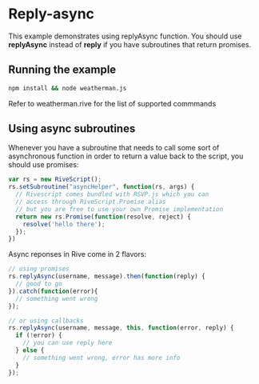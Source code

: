 # Reply-async

This example demonstrates using replyAsync function. You should use **replyAsync** instead of **reply** if you have subroutines that return promises.

## Running the example

```bash
npm install && node weatherman.js
``` 

Refer to weatherman.rive for the list of supported commmands

## Using async subroutines

Whenever you have a subroutine that needs to call some sort of asynchronous function in order to return a value back to the script, you should use promises:

```javascript
var rs = new RiveScript();
rs.setSubroutine("asyncHelper", function(rs, args) {
  // Rivescript comes bundled with RSVP.js which you can
  // access through RiveScript.Promise alias
  // but you are free to use your own Promise implementation
  return new rs.Promise(function(resolve, reject) { 
  	resolve('hello there');
  });
})
```

Async reponses in Rive come in 2 flavors:

```javascript
// using promises
rs.replyAsync(username, message).then(function(reply) {
  // good to go
}).catch(function(error){
  // something went wrong
});

// or using callbacks
rs.replyAsync(username, message, this, function(error, reply) {
  if (!error) {
  	// you can use reply here
  } else {
    // something went wrong, error has more info
  }
});
```